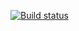 [![Build status](https://ci.appveyor.com/api/projects/status/4njujuqphau0x6sa?svg=true)](https://ci.appveyor.com/project/Masshher/changeofcarddeliverydate)
